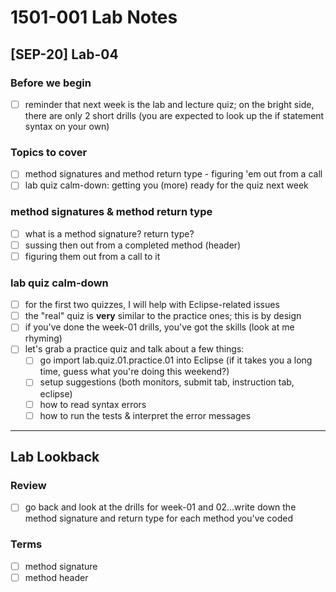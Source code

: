 # 1501-001 Lab Notes

## [SEP-20] Lab-04

### Before we begin

- [ ] reminder that next week is the lab and lecture quiz; on the bright side, there are only 2 short drills (you are expected to look up the if statement syntax on your own)

### Topics to cover

- [ ] method signatures and method return type - figuring 'em out from a call
- [ ] lab quiz calm-down: getting you (more) ready for the quiz next week

### method signatures & method return type

- [ ] what is a method signature? return type?
- [ ] sussing then out from a completed method (header)
- [ ] figuring them out from a call to it

### lab quiz calm-down

- [ ] for the first two quizzes, I will help with Eclipse-related issues
- [ ] the "real" quiz is **very** similar to the practice ones; this is by design
- [ ] if you've done the week-01 drills, you've got the skills (look at me rhyming)
- [ ] let's grab a practice quiz and talk about a few things:
  - [ ] go import lab.quiz.01.practice.01 into Eclipse (if it takes you a long time, guess what you're doing this weekend?)
  - [ ] setup suggestions (both monitors, submit tab, instruction tab, eclipse)
  - [ ] how to read syntax errors
  - [ ] how to run the tests & interpret the error messages

---

## Lab Lookback

### Review

- [ ] go back and look at the drills for week-01 and 02...write down the method signature and return type for each method you've coded

### Terms

- [ ] method signature
- [ ] method header
